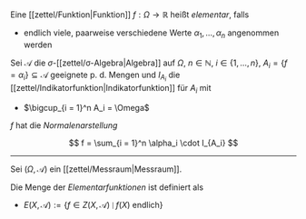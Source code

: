 Eine [[zettel/Funktion|Funktion]] $f : \Omega \to \mathbb{R}$ heißt *elementar*, falls
- endlich viele, paarweise verschiedene Werte $\alpha_1, \dots, \alpha_n$ angenommen werden

Sei $\mathcal{A}$ die $\sigma$-[[zettel/σ-Algebra|Algebra]] auf $\Omega$, $n \in \mathbb{N}$, $i \in \{ 1, \dots, n \}$, $A_i = \{ f = \alpha_i \} \subseteq \mathcal{A}$ geeignete p. d. Mengen und $I_{A_i}$ die [[zettel/Indikatorfunktion|Indikatorfunktion]] für $A_i$ mit
- $\bigcup_{i = 1}^n A_i = \Omega$

$f$ hat die *Normalenarstellung*

$$
	f = \sum_{i = 1}^n \alpha_i \cdot I_{A_i}
$$

---

Sei $(\Omega, \mathcal{A})$ ein [[zettel/Messraum|Messraum]].

Die Menge der *Elementarfunktionen* ist definiert als
- $E(X, \mathcal{A}) := \{ f \in Z(X, \mathcal{A}) \mid f(X) \text{ endlich} \}$